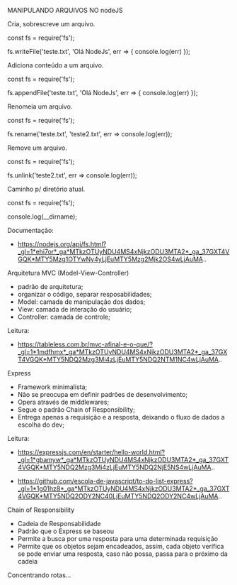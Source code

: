 MANIPULANDO ARQUIVOS NO nodeJS


Cria, sobrescreve um arquivo.

const fs = require('fs');

fs.writeFile('teste.txt', 'Olá NodeJs', err => {
    console.log(err)
});



Adiciona conteúdo a um arquivo.

const fs = require('fs');

fs.appendFile('teste.txt', 'Olá NodeJs', err => {
    console.log(err)
});



Renomeia um arquivo.

const fs = require('fs');

fs.rename('teste.txt', 'teste2.txt', err => console.log(err));



Remove um arquivo.

const fs = require('fs');

fs.unlink('teste2.txt', err => console.log(err));



Caminho p/ diretório atual.

const fs = require('fs');

console.log(__dirname);


Documentação:

- https://nodejs.org/api/fs.html?_gl=1*ehi7or*_ga*MTkzOTUyNDU4MS4xNjkzODU3MTA2*_ga_37GXT4VGQK*MTY5Mzg1OTYwNy4yLjEuMTY5Mzg2Mjk2OS4wLjAuMA..



Arquitetura MVC (Model-View-Controller)

- padrão de arquitetura;
- organizar o código, separar resposabilidades;
- Model: camada de manipulação dos dados;
- View: camada de interação do usuário;
- Controller: camada de controle;


Leitura:

- https://tableless.com.br/mvc-afinal-e-o-que/?_gl=1*1mdfhmx*_ga*MTkzOTUyNDU4MS4xNjkzODU3MTA2*_ga_37GXT4VGQK*MTY5NDQ2Mzg3Mi4zLjEuMTY5NDQ2NTM1NC4wLjAuMA..


Express

- Framework minimalista;
- Não se preocupa em definir padrões de desenvolvimento;
- Opera através de middlewares;
- Segue o padrão Chain of Responsibility;
- Entrega apenas a requisição e a resposta, deixando o fluxo de dados a escolha do dev;


Leitura:

- https://expressjs.com/en/starter/hello-world.html?_gl=1*gbamyw*_ga*MTkzOTUyNDU4MS4xNjkzODU3MTA2*_ga_37GXT4VGQK*MTY5NDQ2Mzg3Mi4zLjEuMTY5NDQ2NjE5NS4wLjAuMA..

- https://github.com/escola-de-javascript/to-do-list-express?_gl=1*1g01hz8*_ga*MTkzOTUyNDU4MS4xNjkzODU3MTA2*_ga_37GXT4VGQK*MTY5NDQ2ODY2NC40LjEuMTY5NDQ2ODY2NC4wLjAuMA..


Chain of Responsibility

- Cadeia de Responsabilidade
- Padrão que o Express se baseou
- Permite a busca por uma resposta para uma determinada requisição
- Permite que os objetos sejam encadeados, assim, cada objeto verifica se pode enviar uma resposta, caso não possa, passa para o próximo da cadeia

Concentrando rotas...
